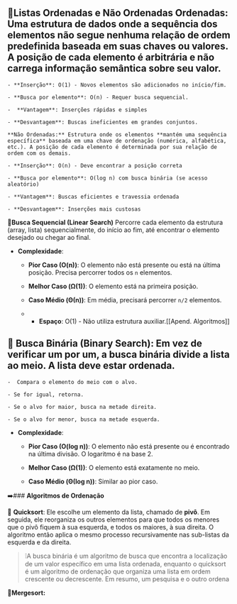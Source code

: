 
📌**Listas Ordenadas e Não Ordenadas**
	**Ordenadas:** Uma estrutura de dados onde a sequência dos elementos **não segue nenhuma relação de ordem predefinida** baseada em suas chaves ou valores. A posição de cada elemento é arbitrária e não carrega informação semântica sobre seu valor.
- 
	- **Inserção**: O(1) - Novos elementos são adicionados no início/fim.
	
	- **Busca por elemento**: O(n) - Requer busca sequencial.
	
	-  **Vantagem**: Inserções rápidas e simples
	
	- **Desvantagem**: Buscas ineficientes em grandes conjuntos.	

	**Não Ordenadas:** Estrutura onde os elementos **mantém uma sequência específica** baseada em uma chave de ordenação (numérica, alfabética, etc.). A posição de cada elemento é determinada por sua relação de ordem com os demais.
	
	- **Inserção**: O(n) - Deve encontrar a posição correta
    
	- **Busca por elemento**: O(log n) com busca binária (se acesso aleatório)
    
	- **Vantagem**: Buscas eficientes e travessia ordenada
    
	- **Desvantagem**: Inserções mais custosas


📌**Busca Sequencial (Linear Search)**
 Percorre cada elemento da estrutura (array, lista) sequencialmente, do início ao fim, até encontrar o elemento desejado ou chegar ao final.
    
- **Complexidade**:
    
    - **Pior Caso (O(n))**: O elemento não está presente ou está na última posição. Precisa percorrer todos os `n` elementos.
        
    - **Melhor Caso (Ω(1))**: O elemento está na primeira posição.
        
    - **Caso Médio (Θ(n))**: Em média, precisará percorrer `n/2` elementos.
    
    - - **Espaço**: O(1) - Não utiliza estrutura auxiliar.[[Apend. Algoritmos]]
    


📌 **Busca Binária (Binary Search):** Em vez de verificar um por um, a busca binária divide a lista ao meio. A lista deve estar ordenada.
- 
	-  Compara o elemento do meio com o alvo.

	- Se for igual, retorna.
	
	- Se o alvo for maior, busca na metade direita.
	
	- Se o alvo for menor, busca na metade esquerda.
	
- **Complexidade**:
    
    - **Pior Caso (O(log n))**: O elemento não está presente ou é encontrado na última divisão. O logaritmo é na base 2.
        
    - **Melhor Caso (Ω(1))**: O elemento está exatamente no meio.
        
    - **Caso Médio (Θ(log n))**: Similar ao pior caso.

➡️### **Algoritmos de Ordenação**

📌 **Quicksort**: Ele escolhe um elemento da lista, chamado de **pivô**. Em seguida, ele reorganiza os outros elementos para que todos os menores que o pivô fiquem à sua esquerda, e todos os maiores, à sua direita. O algoritmo então aplica o mesmo processo recursivamente nas sub-listas da esquerda e da direita.

>❕A busca binária é um algoritmo de busca que encontra a localização de um valor específico em uma lista ordenada, enquanto o quicksort é um algoritmo de ordenação que organiza uma lista em ordem crescente ou decrescente. Em resumo, um pesquisa e o outro ordena


📌**Mergesort:**